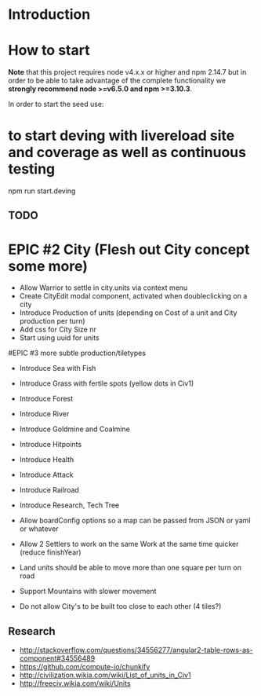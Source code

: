 # Introduction

# How to start

**Note** that this project requires node v4.x.x or higher and npm 2.14.7 but in order to be able to take advantage of the complete functionality we **strongly recommend node >=v6.5.0 and npm >=3.10.3**.

In order to start the seed use:

# to start deving with livereload site and coverage as well as continuous testing
npm run start.deving

## TODO
 # EPIC #2 City (Flesh out City concept some more)
 - Allow Warrior to settle in city.units via context menu
 - Create CityEdit modal component, activated when doubleclicking on a city
 - Introduce Production of units (depending on Cost of a unit and City production per turn)
 - Add css for City Size nr
 - Start using uuid for units

 #EPIC #3 more subtle production/tiletypes
 - Introduce Sea with Fish
 - Introduce Grass with fertile spots (yellow dots in Civ1)
 - Introduce Forest
 - Introduce River
 - Introduce Goldmine and Coalmine

 - Introduce Hitpoints
 - Introduce Health
 - Introduce Attack
 - Introduce Railroad
 - Introduce Research, Tech Tree
 - Allow boardConfig options so a map can be passed from JSON or yaml or whatever
 - Allow 2 Settlers to work on the same Work at the same time quicker (reduce finishYear)
 - Land units should be able to move more than one square per turn on road
 - Support Mountains with slower movement
 - Do not allow City's to be built too close to each other (4 tiles?)

## Research
 - http://stackoverflow.com/questions/34556277/angular2-table-rows-as-component#34556489
 - https://github.com/compute-io/chunkify
 - http://civilization.wikia.com/wiki/List_of_units_in_Civ1
 - http://freeciv.wikia.com/wiki/Units